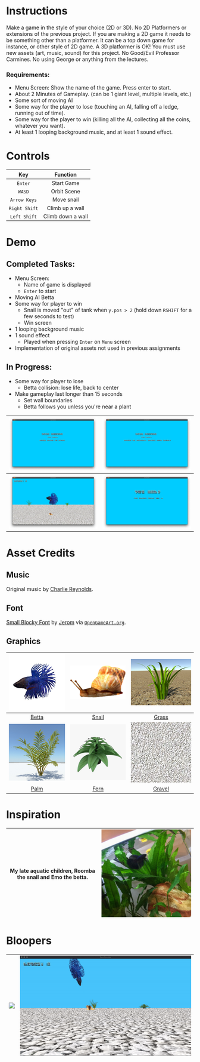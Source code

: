 # Instructions
Make a game in the style of your choice (2D or 3D). No 2D Platformers or extensions of the previous project. If you are making a 2D game it needs to be something other than a platformer. It can be a top down game for instance, or other style of 2D game. A 3D platformer is OK! You must use new assets (art, music, sound) for this project. No Good/Evil Professor Carmines. No using George or anything from the lectures.

### Requirements:
- Menu Screen: Show the name of the game. Press enter to start.
- About 2 Minutes of Gameplay. (can be 1 giant level, multiple levels, etc.)
- Some sort of moving AI
- Some way for the player to lose (touching an AI, falling off a ledge, running out of time).
- Some way for the player to win (killing all the AI, collecting all the coins, whatever you want).
- At least 1 looping background music, and at least 1 sound effect.

# Controls
| Key | Function |
| :-: | :-: |
| `Enter` | Start Game |
| `WASD` | Orbit Scene |
| `Arrow Keys` | Move snail |
| `Right Shift` | Climb up a wall |
| `Left Shift` | Climb down a wall |

# Demo
## Completed Tasks:
- Menu Screen: 
  - Name of game is displayed
  - `Enter` to start
- Moving AI Betta
- Some way for player to win
  - Snail is moved "out" of tank when `y.pos > 2` (hold down `RSHIFT` for a few seconds to test)
  - Win screen
- 1 looping background music
- 1 sound effect
  - Played when pressing `Enter` on `Menu` screen
- Implementation of original assets not used in previous assignments
  
## In Progress:
- Some way for player to lose
  - Betta collision: lose life, back to center
- Make gameplay last longer than 15 seconds
  - Set wall boundaries
  - Betta follows you unless you're near a plant

| ![](demos/title1.png) | ![](demos/title2.png) |
| - | - |
| ![](demos/game.png) | ![](demos/win.png) |

# Asset Credits
## Music
Original music by [Charlie Reynolds](https://soundcloud.com/saxyjew).

## Font
[Small Blocky Font](https://opengameart.org/content/small-blocky-font) by [Jerom](https://opengameart.org/users/jerom) via [`OpenGameArt.org`](https://opengameart.org/).

## Graphics
| ![](https://github.com/mkarroqe/CS3113/blob/master/06-Students-Choice/Assets/Betta/betta-demo.jpg) | ![](https://github.com/mkarroqe/CS3113/blob/master/06-Students-Choice/Assets/Snail/SNAIL.png) | ![](https://github.com/mkarroqe/CS3113/blob/master/06-Students-Choice/Assets/Grass/grass-demo.png) |
| :-: | :-: | :-: |
| [Betta](https://free3d.com/3d-model/crowntailbetta-v1--31129.html) | [Snail](https://free3d.com/3d-model/snail-23158.html) | [Grass](https://free3d.com/3d-model/high-quality-grass-78178.html) |
| ![](https://github.com/mkarroqe/CS3113/blob/master/06-Students-Choice/Assets/Palm/Palm_01.jpeg) | ![](https://github.com/mkarroqe/CS3113/blob/master/06-Students-Choice/Assets/Fern/fern-demo.jpg) | ![](https://github.com/mkarroqe/CS3113/blob/master/06-Students-Choice/Assets/Ground/gravel2.jpg) |
| [Palm](https://free3d.com/3d-model/palm-54462.html) | [Fern](https://free3d.com/3d-model/-fern-v2--65217.html) | [Gravel](https://www.pinterest.com/pin/353814114473920228/) |

# Inspiration
| My late aquatic children, Roomba the snail and Emo the betta. | <img src="demos/muses.png" width=500px /> |
| - | - |

# Bloopers
| ![](demos/bloopers/fern-overload.gif) | ![](demos/bloopers/angry-betta.gif) |
| - | - |
